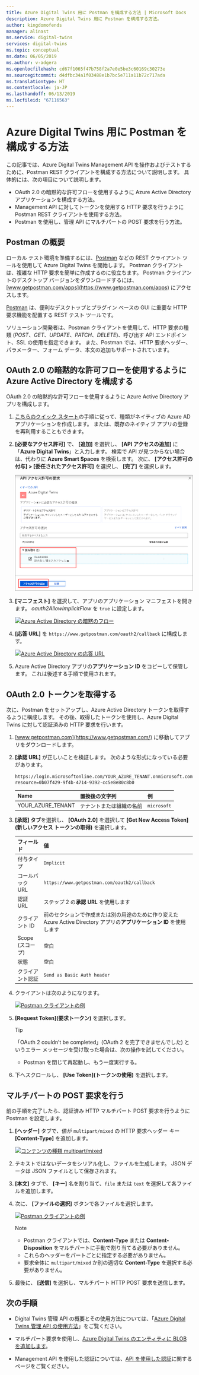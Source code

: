 ```yaml
---
title: Azure Digital Twins 用に Postman を構成する方法 | Microsoft Docs
description: Azure Digital Twins 用に Postman を構成する方法。
author: kingdomofends
manager: alinast
ms.service: digital-twins
services: digital-twins
ms.topic: conceptual
ms.date: 06/05/2019
ms.author: v-adgera
ms.openlocfilehash: cd67f1065f47b758f2a7e0e5be3c60169c30273e
ms.sourcegitcommit: d4dfbc34a1f03488e1b7bc5e711a11b72c717ada
ms.translationtype: HT
ms.contentlocale: ja-JP
ms.lasthandoff: 06/13/2019
ms.locfileid: "67116563"
---
```

# <a name="how-to-configure-postman-for-azure-digital-twins"></a>Azure Digital Twins 用に Postman を構成する方法

この記事では、Azure Digital Twins Management API を操作およびテストするために、Postman REST クライアントを構成する方法について説明します。 具体的には、次の項目について説明します。

* OAuth 2.0 の暗黙的な許可フローを使用するように Azure Active Directory アプリケーションを構成する方法。
* Management API に対してトークンを使用する HTTP 要求を行うように Postman REST クライアントを使用する方法。
* Postman を使用し、管理 API にマルチパートの POST 要求を行う方法。

## <a name="postman-summary"></a>Postman の概要

ローカル テスト環境を準備するには、[Postman](https://www.getpostman.com/) などの REST クライアント ツールを使用して Azure Digital Twins を開始します。 Postman クライアントは、複雑な HTTP 要求を簡単に作成するのに役立ちます。 Postman クライアントのデスクトップ バージョンをダウンロードするには、[www.getpostman.com/apps](https://www.getpostman.com/apps) にアクセスします。

[Postman](https://www.getpostman.com/) は、便利なデスクトップとプラグイン ベースの GUI に重要な HTTP 要求機能を配置する REST テスト ツールです。

ソリューション開発者は、Postman クライアントを使用して、HTTP 要求の種類 (*POST*、*GET*、*UPDATE*、*PATCH*、*DELETE*)、呼び出す API エンドポイント、SSL の使用を指定できます。 また、Postman では、HTTP 要求ヘッダー、パラメーター、フォーム データ、本文の追加もサポートされています。

## <a name="configure-azure-active-directory-to-use-the-oauth-20-implicit-grant-flow"></a>OAuth 2.0 の暗黙的な許可フローを使用するように Azure Active Directory を構成する

OAuth 2.0 の暗黙的な許可フローを使用するように Azure Active Directory アプリを構成します。

1. [こちらのクイック スタート](https://docs.microsoft.com/azure/active-directory/develop/quickstart-v1-integrate-apps-with-azure-ad)の手順に従って、種類がネイティブの Azure AD アプリケーションを作成します。 または、既存のネイティブ アプリの登録を再利用することもできます。

1. **[必要なアクセス許可]** で、 **[追加]** を選択し、 **[API アクセスの追加]** に「**Azure Digital Twins**」と入力します。 検索で API が見つからない場合は、代わりに **Azure Smart Spaces** を検索します。 次に、 **[アクセス許可の付与] > [委任されたアクセス許可]** を選択し、 **[完了]** を選択します。

    [![Azure Active Directory のアプリ登録追加 API](../../includes/media/digital-twins-permissions/aad-app-req-permissions.png)](../../includes/media/digital-twins-permissions/aad-app-req-permissions.png#lightbox)

1. **[マニフェスト]** を選択して、アプリのアプリケーション マニフェストを開きます。 *oauth2AllowImplicitFlow* を `true` に設定します。

    [![Azure Active Directory の暗黙のフロー](media/how-to-configure-postman/implicit-flow.png)](media/how-to-configure-postman/implicit-flow.png#lightbox)

1. **[応答 URL]** を `https://www.getpostman.com/oauth2/callback` に構成します。

    [![Azure Active Directory の応答 URL](media/how-to-configure-postman/reply-url.png)](media/how-to-configure-postman/reply-url.png#lightbox)

1. Azure Active Directory アプリの**アプリケーション ID** をコピーして保管します。 これは後述する手順で使用されます。

## <a name="obtain-an-oauth-20-token"></a>OAuth 2.0 トークンを取得する

次に、Postman をセットアップし、Azure Active Directory トークンを取得するように構成します。 その後、取得したトークンを使用し、Azure Digital Twins に対して認証済みの HTTP 要求を行います。

1. [www.getpostman.com](https://www.getpostman.com/) に移動してアプリをダウンロードします。
1. **[承認 URL]** が正しいことを検証します。 次のような形式になっている必要があります。

    ```plaintext
    https://login.microsoftonline.com/YOUR_AZURE_TENANT.onmicrosoft.com/oauth2/authorize?resource=0b07f429-9f4b-4714-9392-cc5e8e80c8b0
    ```

    | Name  | 置換後の文字列 | 例 |
    |---------|---------|---------|
    | YOUR_AZURE_TENANT | テナントまたは組織の名前 | `microsoft` |

1. **[承認] タブ**を選択し、 **[OAuth 2.0]** を選択して **[Get New Access Token]\(新しいアクセス トークンの取得\)** を選択します。

    | フィールド  | 値 |
    |---------|---------|
    | 付与タイプ | `Implicit` |
    | コールバック URL | `https://www.getpostman.com/oauth2/callback` |
    | 認証 URL | ステップ 2 の**承認 URL** を使用します |
    | クライアント ID | 前のセクションで作成または別の用途のために作り変えた Azure Active Directory アプリの**アプリケーション ID** を使用します |
    | Scope (スコープ) | 空白 |
    | 状態 | 空白 |
    | クライアント認証 | `Send as Basic Auth header` |

1. クライアントは次のようになります。

    [![Postman クライアントの例](media/how-to-configure-postman/postman-oauth-token.png)](media/how-to-configure-postman/postman-oauth-token.png#lightbox)

1. **[Request Token]\(要求トークン\)** を選択します。

    >[!TIP]
    >「OAuth 2 couldn’t be completed」(OAuth 2 を完了できませんでした) というエラー メッセージを受け取った場合は、次の操作を試してください。
    > * Postman を閉じて再起動し、もう一度実行する。
  
1. 下へスクロールし、 **[Use Token]\(トークンの使用\)** を選択します。

<div id="multi"></div>

## <a name="make-a-multipart-post-request"></a>マルチパートの POST 要求を行う

前の手順を完了したら、認証済み HTTP マルチパート POST 要求を行うように Postman を設定します。

1. **[ヘッダー]** タブで、値が `multipart/mixed` の HTTP 要求ヘッダー キー **[Content-Type]** を追加します。

   [![コンテンツの種類 multipart/mixed](media/how-to-configure-postman/content-type.png)](media/how-to-configure-postman/content-type.png#lightbox)

1. テキストではないデータをシリアル化し、ファイルを生成します。 JSON データは JSON ファイルとして保存されます。
1. **[本文]** タブで、 **[キー]** 名を割り当て、`file` または `text` を選択して各ファイルを追加します。
1. 次に、 **[ファイルの選択]** ボタンで各ファイルを選択します。

   [![Postman クライアントの例](media/how-to-configure-postman/form-body.png)](media/how-to-configure-postman/form-body.png#lightbox)

   >[!NOTE]
   > * Postman クライアントでは、**Content-Type** または **Content-Disposition** をマルチパートに手動で割り当てる必要がありません。
   > * これらのヘッダーをパートごとに指定する必要がありません。
   > * 要求全体に `multipart/mixed` か別の適切な **Content-Type** を選択する必要がありません。

1. 最後に、 **[送信]** を選択し、マルチパート HTTP POST 要求を送信します。

## <a name="next-steps"></a>次の手順

- Digital Twins 管理 API の概要とその使用方法については、「[Azure Digital Twins 管理 API の使用方法](how-to-navigate-apis.md)」をご覧ください。

- マルチパート要求を使用し、[Azure Digital Twins のエンティティに BLOB を追加します](./how-to-add-blobs.md)。

- Management API を使用した認証については、[API を使用した認証](./security-authenticating-apis.md)に関するページをご覧ください。